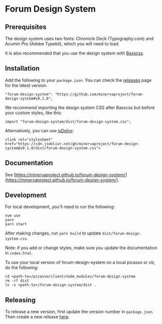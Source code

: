# Forum Design System

## Prerequisites

The design system uses two fonts: Chronicle Deck (Typography.com) and Acumin Pro (Adobe Typekit), which you will need to load.

It is also recommended that you use the design system with [Basscss](https://basscss.com/).

## Installation

Add the following to your `package.json`. You can check the [releases](https://github.com/minervaproject/forum-design-system/releases) page for the latest version.

```
"forum-design-system": "https://github.com/minervaproject/forum-design-system#v0.1.0",
```

We recommend importing the design system CSS after Basscss but before your custom styles, like this:

```
import "forum-design-system/dist/forum-design-system.css";
```

Alternatively, you can use [jsDelivr](https://www.jsdelivr.com/):

```
<link rel="stylesheet" href="https://cdn.jsdelivr.net/gh/minervaproject/forum-design-system@v0.1.0/dist/forum-design-system.css">
```

## Documentation

See [https://minervaproject.github.io/forum-design-system/](https://minervaproject.github.io/forum-design-system/).

## Development

For local development, you'll need to run the following:

```
nvm use
yarn
yarn start
```

After making changes, run `yarn build` to update `dist/forum-design-system.css`.

Note: if you add or change styles, make sure you update the documentation in `index.html`.

To use your local version of forum-design-system on a local picasso or cb, do the following:
```
cd <path-to>/picasso/client/node_modules/forum-design-system
rm -rf dist
ln -s <path-to>/forum-design-system/dist .
```

## Releasing

To release a new version, first update the version number in `package.json`. Then create a new release [here](https://github.com/minervaproject/forum-design-system/releases).

